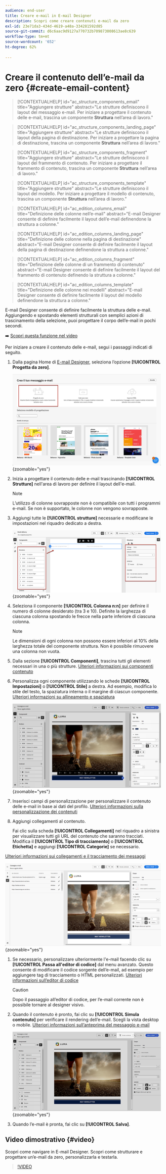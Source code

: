 ```yaml
---
audience: end-user
title: Creare e-mail in E-mail Designer
description: Scopri come creare contenuti e-mail da zero
exl-id: 23e71da3-434d-4619-a48a-334281592d85
source-git-commit: d6c6aac9d9127a770732b709873008613ae8c639
workflow-type: tm+mt
source-wordcount: '652'
ht-degree: 62%

---
```


# Creare il contenuto dell’e-mail da zero {#create-email-content}

>[!CONTEXTUALHELP]
>id="ac_structure_components_email"
>title="Aggiungere strutture"
>abstract="Le strutture definiscono il layout del messaggio e-mail. Per iniziare a progettare il contenuto delle e-mail, trascina un componente **Struttura** nell’area di lavoro."

>[!CONTEXTUALHELP]
>id="ac_structure_components_landing_page"
>title="Aggiungere strutture"
>abstract="Le strutture definiscono il layout della pagina di destinazione. Per iniziare a progettare la pagina di destinazione, trascina un componente **Struttura** nell’area di lavoro."

>[!CONTEXTUALHELP]
>id="ac_structure_components_fragment"
>title="Aggiungere strutture"
>abstract="Le strutture definiscono il layout del frammento di contenuto. Per iniziare a progettare il frammento di contenuto, trascina un componente **Struttura** nell’area di lavoro."

>[!CONTEXTUALHELP]
>id="ac_structure_components_template"
>title="Aggiungere strutture"
>abstract="Le strutture definiscono il layout del modello. Per iniziare a progettare il modello di contenuto, trascina un componente **Struttura** nell’area di lavoro."

>[!CONTEXTUALHELP]
>id="ac_edition_columns_email"
>title="Definizione delle colonne nell’e-mail"
>abstract="E-mail Designer consente di definire facilmente il layout dell’e-mail definendone la struttura a colonne."

>[!CONTEXTUALHELP]
>id="ac_edition_columns_landing_page"
>title="Definizione delle colonne nella pagina di destinazione"
>abstract="E-mail Designer consente di definire facilmente il layout della pagina di destinazione definendone la struttura a colonne."

>[!CONTEXTUALHELP]
>id="ac_edition_columns_fragment"
>title="Definizione delle colonne di un frammento di contenuto"
>abstract="E-mail Designer consente di definire facilmente il layout del frammento di contenuto definendo la struttura a colonne."

>[!CONTEXTUALHELP]
>id="ac_edition_columns_template"
>title="Definizione delle colonne nei modelli"
>abstract="E-mail Designer consente di definire facilmente il layout del modello definendone la struttura a colonne."

E-mail Designer consente di definire facilmente la struttura delle e-mail. Aggiungendo e spostando elementi strutturali con semplici azioni di trascinamento della selezione, puoi progettare il corpo dell’e-mail in pochi secondi.

➡️ [Scopri questa funzione nel video](#video)

Per iniziare a creare il contenuto delle e-mail, segui i passaggi indicati di seguito.

1. Dalla pagina Home di [E-mail Designer](get-started-email-designer.md#start-authoring), seleziona l’opzione **[!UICONTROL Progetta da zero]**.

   ![Schermata che mostra la home page di E-mail Designer con l&#39;opzione &quot;Progettazione da zero&quot; evidenziata.](assets/email_designer-from-scratch.png){zoomable="yes"}

1. Inizia a progettare il contenuto delle e-mail trascinando **[!UICONTROL Strutture]** nell&#39;area di lavoro per definire il layout dell&#39;e-mail.

   >[!NOTE]
   >
   >L’utilizzo di colonne sovrapposte non è compatibile con tutti i programmi e-mail. Se non è supportato, le colonne non vengono sovrapposte.

1. Aggiungi tutte le **[!UICONTROL strutture]** necessarie e modificane le impostazioni nel riquadro dedicato a destra.

   ![Schermata che mostra il riquadro dei componenti struttura in E-mail Designer.](assets/email_designer_structure_components.png){zoomable="yes"}

1. Seleziona il componente **[!UICONTROL Colonna n:n]** per definire il numero di colonne desiderato (tra 3 e 10). Definite la larghezza di ciascuna colonna spostando le frecce nella parte inferiore di ciascuna colonna.

   >[!NOTE]
   >
   >Le dimensioni di ogni colonna non possono essere inferiori al 10% della larghezza totale del componente struttura. Non è possibile rimuovere una colonna non vuota.

1. Dalla sezione **[!UICONTROL Componenti]**, trascina tutti gli elementi necessari in una o più strutture. [Ulteriori informazioni sui componenti contenuto](content-components.md)

1. Personalizza ogni componente utilizzando le schede **[!UICONTROL Impostazioni]** o **[!UICONTROL Stile]** a destra. Ad esempio, modifica lo stile del testo, la spaziatura interna o il margine di ciascun componente. [Ulteriori informazioni su allineamento e spaziatura](alignment-and-padding.md)

   ![Schermata che mostra le opzioni di personalizzazione dello stile in E-mail Designer.](assets/email_designer-styles.png){zoomable="yes"}

1. Inserisci campi di personalizzazione per personalizzare il contenuto delle e-mail in base ai dati del profilo. [Ulteriori informazioni sulla personalizzazione dei contenuti](../personalization/personalize.md)

1. Aggiungi collegamenti al contenuto.

   Fai clic sulla scheda **[!UICONTROL Collegamenti]** nel riquadro a sinistra per visualizzare tutti gli URL del contenuto che saranno tracciati. Modifica il **[!UICONTROL Tipo di tracciamento]** o **[!UICONTROL Etichetta]** e aggiungi **[!UICONTROL Categorie]** se necessario.

[Ulteriori informazioni sui collegamenti e il tracciamento dei messaggi](message-tracking.md)

   ![Schermata che mostra la scheda dei collegamenti in E-mail Designer.](assets/email_designer-links.png){zoomable="yes"}

1. Se necessario, personalizzare ulteriormente l&#39;e-mail facendo clic su **[!UICONTROL Passa all&#39;editor di codice]** dal menu avanzato. Questo consente di modificare il codice sorgente dell’e-mail, ad esempio per aggiungere tag di tracciamento o HTML personalizzati. [Ulteriori informazioni sull’editor di codice](code-content.md)

   >[!CAUTION]
   >
   >Dopo il passaggio all’editor di codice, per l’e-mail corrente non è possibile tornare al designer visivo.

1. Quando il contenuto è pronto, fai clic su **[!UICONTROL Simula contenuto]** per verificare il rendering dell’e-mail. Scegli la vista desktop o mobile. [Ulteriori informazioni sull’anteprima del messaggio e-mail](../preview-test/preview-test.md)

   ![Schermata che mostra le opzioni di simulazione in E-mail Designer.](assets/email_designer-simulate.png){zoomable="yes"}

1. Quando l’e-mail è pronta, fai clic su **[!UICONTROL Salva]**.

## Video dimostrativo {#video}

Scopri come navigare in E-mail Designer. Scopri come strutturare e progettare un’e-mail da zero, personalizzarla e testarla.

>[!VIDEO](https://video.tv.adobe.com/v/3453573/?quality=12&captions=ita)
